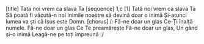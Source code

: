 [title] Tata noi vrem ca slava Ta
[sequence] 1,c
[1]
Tată noi vrem ca slava Ta
Să poată fi văzută-n noi
Inimile noastre să devină doar o inimă
Și-atunci lumea va ști că Isus este Domn.
[chorus]
/: Fă-ne doar un glas
Ce-Ți înalță numele.
Fă-ne doar un glas
Ce Te preamărește
Fă-ne doar un glas,
Un gând și-o inimă
Leagă-ne pe toți împreună :/


